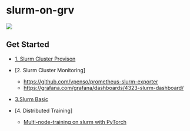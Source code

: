 # slurm-on-grv

![](https://github.com/gnosia93/slurm-on-grv/blob/main/tutorial/images/slurm-ws-arch.png)




## Get Started ##

* [1. Slurm Cluster Provison](https://github.com/gnosia93/slurm-on-grv/blob/main/tutorial/1.provison.md)

* [2. Slurm Cluster Monitoring]
   - https://github.com/vpenso/prometheus-slurm-exporter
   - https://grafana.com/grafana/dashboards/4323-slurm-dashboard/

* [3.Slurm Basic](https://github.com/gnosia93/slurm-on-grv/blob/main/tutorial/3.slurm-basic.md)

* [4. Distributed Training]
  * [Multi-node-training on slurm with PyTorch](https://gist.github.com/TengdaHan/1dd10d335c7ca6f13810fff41e809904)










